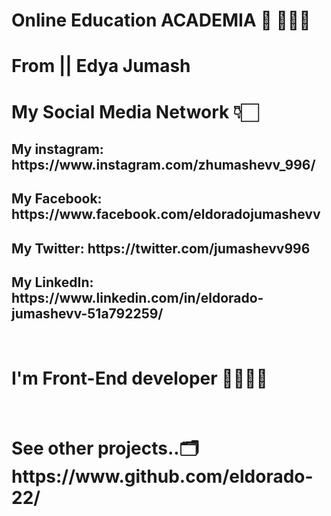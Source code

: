 # Online Education ACADEMIA 🏫 👨🏻‍💻

# From || Edya Jumash
#
# My Social Media Network 👇🏻 <br/>
<h2> My instagram:  https://www.instagram.com/zhumashevv_996/ </h2>
<h2> My Facebook: https://www.facebook.com/eldoradojumashevv </h2>
<h2> My Twitter: https://twitter.com/jumashevv996 </h2>
<h2> My LinkedIn: https://www.linkedin.com/in/eldorado-jumashevv-51a792259/</h2>
<br/>


<h1> I'm Front-End developer 👨🏻‍💻✨</h1>
<br/>
<h1> See other projects..🗂️ https://www.github.com/eldorado-22/ </br>
